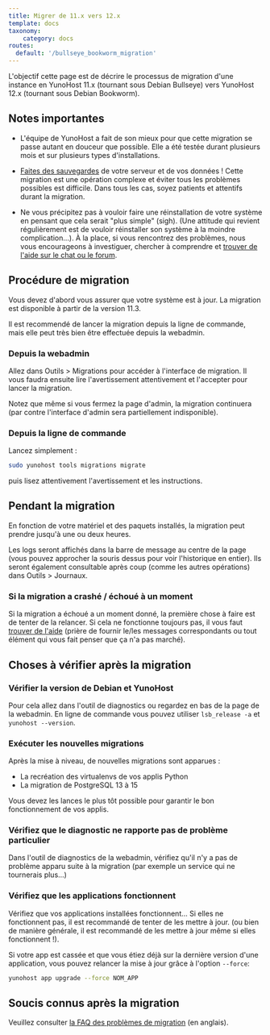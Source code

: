 ```yaml
---
title: Migrer de 11.x vers 12.x
template: docs
taxonomy:
    category: docs
routes:
  default: '/bullseye_bookworm_migration'
---
```


L'objectif cette page est de décrire le processus de migration d'une instance en YunoHost 11.x (tournant sous Debian Bullseye) vers YunoHost 12.x (tournant sous Debian Bookworm).

## Notes importantes

- L'équipe de YunoHost a fait de son mieux pour que cette migration se passe autant en douceur que possible. Elle a été testée durant plusieurs mois et sur plusieurs types d'installations.

- [Faites des sauvegardes](/backup) de votre serveur et de vos données ! Cette migration est une opération complexe et éviter tous les problèmes possibles est difficile. Dans tous les cas, soyez patients et attentifs durant la migration.

- Ne vous précipitez pas à vouloir faire une réinstallation de votre système en pensant que cela serait "plus simple" (sigh). (Une attitude qui revient régulièrement est de vouloir réinstaller son système à la moindre complication...). À la place, si vous rencontrez des problèmes, nous vous encourageons à investiguer, chercher à comprendre et [trouver de l'aide sur le chat ou le forum](/help).

## Procédure de migration

Vous devez d'abord vous assurer que votre système est à jour. La migration est disponible à partir de la version 11.3.

Il est recommendé de lancer la migration depuis la ligne de commande, mais elle peut très bien être effectuée depuis la webadmin.

### Depuis la webadmin

Allez dans Outils > Migrations pour accéder à l'interface de migration. Il vous faudra ensuite lire l'avertissement attentivement et l'accepter pour lancer la migration.

Notez que même si vous fermez la page d'admin, la migration continuera (par contre l'interface d'admin sera partiellement indisponible).

### Depuis la ligne de commande

Lancez simplement :

```bash
sudo yunohost tools migrations migrate
```

puis lisez attentivement l'avertissement et les instructions.

## Pendant la migration

En fonction de votre matériel et des paquets installés, la migration peut prendre jusqu'à une ou deux heures.

Les logs seront affichés dans la barre de message au centre de la page (vous pouvez approcher la souris dessus pour voir l'historique en entier). Ils seront également consultable après coup (comme les autres opérations) dans Outils > Journaux.

### Si la migration a crashé / échoué à un moment

Si la migration a échoué a un moment donné, la première chose à faire est de tenter de la relancer. Si cela ne fonctionne toujours pas, il vous faut [trouver de l'aide](/help) (prière de fournir le/les messages correspondants ou tout élément qui vous fait penser que ça n'a pas marché).

## Choses à vérifier après la migration

### Vérifier la version de Debian et YunoHost

Pour cela allez dans l'outil de diagnostics ou regardez en bas de la page de la webadmin. En ligne de commande vous pouvez utiliser `lsb_release -a` et `yunohost --version`.

### Exécuter les nouvelles migrations

Après la mise à niveau, de nouvelles migrations sont apparues :

- La recréation des virtualenvs de vos applis Python
- La migration de PostgreSQL 13 à 15

Vous devez les lances le plus tôt possible pour garantir le bon fonctionnement de vos applis.

### Vérifiez que le diagnostic ne rapporte pas de problème particulier

Dans l'outil de diagnostics de la webadmin, vérifiez qu'il n'y a pas de problème apparu suite à la migration (par exemple un service qui ne tournerais plus...)

### Vérifiez que les applications fonctionnent

Vérifiez que vos applications installées fonctionnent... Si elles ne fonctionnent pas, il est recommandé de tenter de les mettre à jour. (ou bien de manière générale, il est recommandé de les mettre à jour même si elles fonctionnent !).

Si votre app est cassée et que vous étiez déjà sur la dernière version d'une application, vous pouvez relancer la mise à jour grâce à l'option `--force`:

```bash
yunohost app upgrade --force NOM_APP
```

## Soucis connus après la migration

Veuillez consulter [la FAQ des problèmes de migration](/administer/admin_guide/upgrade/bullseye_bookworm/issues_faq/) (en anglais).
